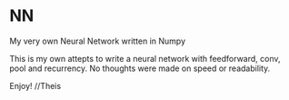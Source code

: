 # NN
My very own Neural Network written in Numpy

This is my own attepts to write a neural network with feedforward, conv, pool and recurrency.
No thoughts were made on speed or readability.

Enjoy! 
//Theis

